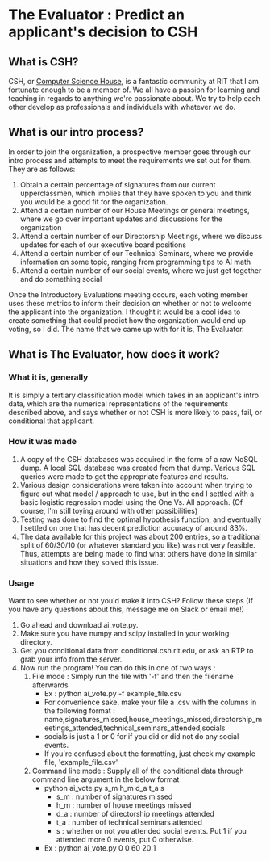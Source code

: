 # The Evaluator : Predict an applicant's decision to CSH
## What is CSH? 
CSH, or [Computer Science House](https://www.csh.rit.edu/), is a fantastic 
community at RIT that I am fortunate enough to be a member of. We all have a 
passion for learning and teaching in regards to anything we're passionate about. 
We try to help each other develop as professionals and individuals with whatever we do. 

## What is our intro process?
In order to join the organization, a prospective member goes through our intro
process and attempts to meet the requirements we set out for them. They are as
follows:
1. Obtain a certain percentage of signatures from our current upperclassmen,
which implies that they have spoken to you and think you would be a good fit
for the organization.
2. Attend a certain number of our House Meetings or general meetings, where we 
go over important updates and discussions for the organization
3. Attend a certain number of our Directorship Meetings, where we discuss
updates for each of our executive board positions
4. Attend a certain number of our Technical Seminars, where we provide
information on some topic, ranging from programming tips to AI math
5. Attend a certain number of our social events, where we just get together
and do something social 

Once the Introductory Evaluations meeting occurs, each voting member uses these
metrics to inform their decision on whether or not to welcome the applicant into
the organization. I thought it would be a cool idea to create something that
could predict how the organization would end up voting, so I did. The name that
we came up with for it is, The Evaluator.

## What is The Evaluator, how does it work?
### What it is, generally
It is simply a tertiary classification model which takes in an applicant's intro 
data, which are the numerical representations of the requirements described 
above, and says whether or not CSH is more likely to pass, fail, or conditional 
that applicant. 

### How it was made
1. A copy of the CSH databases was acquired in the form of a raw NoSQL dump. A
local SQL database was created from that dump. Various SQL queries were made to
get the appropriate features and results. 
2. Various design considerations were taken into account when trying to figure out
what model / approach to use, but in the end I settled with a basic logistic
regression model using the One Vs. All approach. (Of course, I'm still toying
around with other possibilities)
3. Testing was done to find the optimal hypothesis function, and eventually
I settled on one that has decent prediction accuracy of around 83%.
4. The data available for this project was about 200 entries, so a traditional
split of 60/30/10 (or whatever standard you like) was not very feasible. Thus,
attempts are being made to find what others have done in similar situations and
how they solved this issue. 

### Usage
Want to see whether or not you'd make it into CSH? Follow these steps 
(If you have any questions about this, message me on Slack or email me!)
1. Go ahead and download ai\_vote.py. 
2. Make sure you have numpy and scipy installed in your working directory. 
3. Get you conditional data from conditional.csh.rit.edu, or ask an RTP to grab your info from the server. 
4. Now run the program! You can do this in one of two ways : 
    1. File mode : Simply run the file with '-f' and then the filename afterwards
       - Ex : python ai\_vote.py -f example\_file.csv 
       - For convenience sake, make your file a .csv with the columns in the following format :  
     name,signatures_missed,house_meetings_missed,directorship_meetings_attended,technical_seminars_attended,socials
       - socials is just a 1 or 0 for if you did or did not do any social events.
       - If you're confused about the formatting, just check my example file, 'example_file.csv'
    2. Command line mode : Supply all of the conditional data through command line argument in the below format
       - python ai\_vote.py s_m h_m d_a t_a s
          - s_m : number of signatures missed
          - h_m : number of house meetings missed
          - d_a : number of directorship meetings attended
          - t_a : number of technical seminars attended
          - s : whether or not you attended social events. Put 1 if you attended more 0 events, put 0 otherwise.
       - Ex : python ai\_vote.py 0 0 60 20 1
